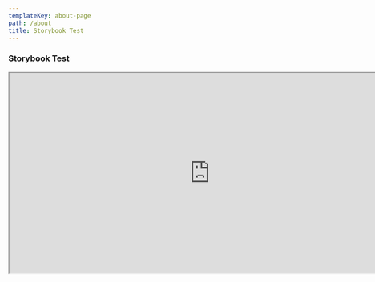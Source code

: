 ```yaml
---
templateKey: about-page
path: /about
title: Storybook Test
---
```


### Storybook Test

<iframe
  src="https://d3calpfwu4wi3d.cloudfront.net/index.html?path=/story/welcome-welcome--welcome&viewMode=docs&shortcuts=false&singleStory=true"
  width="800"
  height="400"
></iframe>